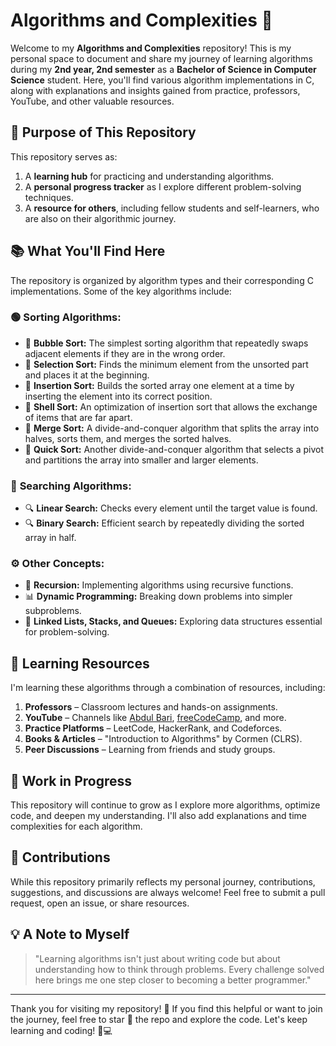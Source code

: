 # Algorithms and Complexities 🚀

Welcome to my **Algorithms and Complexities** repository! This is my personal space to document and share my journey of learning algorithms during my **2nd year, 2nd semester** as a **Bachelor of Science in Computer Science** student. Here, you'll find various algorithm implementations in C, along with explanations and insights gained from practice, professors, YouTube, and other valuable resources.

## 🎯 Purpose of This Repository
This repository serves as:
1. A **learning hub** for practicing and understanding algorithms.
2. A **personal progress tracker** as I explore different problem-solving techniques.
3. A **resource for others**, including fellow students and self-learners, who are also on their algorithmic journey.

## 📚 What You'll Find Here
The repository is organized by algorithm types and their corresponding C implementations. Some of the key algorithms include:

### 🟢 **Sorting Algorithms:**
- 📌 **Bubble Sort:** The simplest sorting algorithm that repeatedly swaps adjacent elements if they are in the wrong order.
- 📌 **Selection Sort:** Finds the minimum element from the unsorted part and places it at the beginning.
- 📌 **Insertion Sort:** Builds the sorted array one element at a time by inserting the element into its correct position.
- 📌 **Shell Sort:** An optimization of insertion sort that allows the exchange of items that are far apart.
- 📌 **Merge Sort:** A divide-and-conquer algorithm that splits the array into halves, sorts them, and merges the sorted halves.
- 📌 **Quick Sort:** Another divide-and-conquer algorithm that selects a pivot and partitions the array into smaller and larger elements.

### 🔵 **Searching Algorithms:**
- 🔍 **Linear Search:** Checks every element until the target value is found.
- 🔍 **Binary Search:** Efficient search by repeatedly dividing the sorted array in half.

### ⚙️ **Other Concepts:**
- 🧠 **Recursion:** Implementing algorithms using recursive functions.
- 📊 **Dynamic Programming:** Breaking down problems into simpler subproblems.
- 🔗 **Linked Lists, Stacks, and Queues:** Exploring data structures essential for problem-solving.

## 📝 Learning Resources
I'm learning these algorithms through a combination of resources, including:
1. **Professors** – Classroom lectures and hands-on assignments.
2. **YouTube** – Channels like [Abdul Bari](https://www.youtube.com/c/AbdulBari), [freeCodeCamp](https://www.youtube.com/c/Freecodecamp), and more.
3. **Practice Platforms** – LeetCode, HackerRank, and Codeforces.
4. **Books & Articles** – "Introduction to Algorithms" by Cormen (CLRS).
5. **Peer Discussions** – Learning from friends and study groups.

## 🚧 Work in Progress
This repository will continue to grow as I explore more algorithms, optimize code, and deepen my understanding. I'll also add explanations and time complexities for each algorithm.

## 🤝 Contributions
While this repository primarily reflects my personal journey, contributions, suggestions, and discussions are always welcome! Feel free to submit a pull request, open an issue, or share resources.

## 💡 A Note to Myself
> "Learning algorithms isn't just about writing code but about understanding how to think through problems. Every challenge solved here brings me one step closer to becoming a better programmer."

---

Thank you for visiting my repository! 🌟 If you find this helpful or want to join the journey, feel free to star 🌟 the repo and explore the code. Let's keep learning and coding! 💪💻

